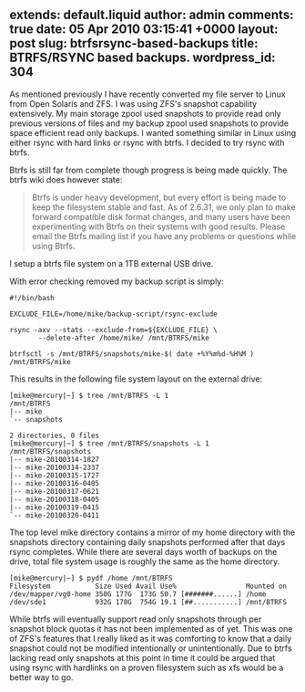 extends: default.liquid
author: admin
comments: true
date: 05 Apr 2010 03:15:41 +0000
layout: post
slug: btrfsrsync-based-backups
title: BTRFS/RSYNC based backups.
wordpress_id: 304
---

As mentioned previously I have recently converted my file server to Linux from Open Solaris and ZFS. I was using ZFS's snapshot capability extensively. My main storage zpool used snapshots to provide read only previous versions of files and my backup zpool used snapshots to provide space efficient read only backups. I wanted something similar in Linux using either rsync with hard links or rsync with btrfs. I decided to try rsync with btrfs.

Btrfs is still far from complete though progress is being made quickly. The btrfs wiki does however state:



> Btrfs is under heavy development, but every effort is being made to keep the filesystem stable and fast. As of 2.6.31, we only plan to make forward compatible disk format changes, and many users have been experimenting with Btrfs on their systems with good results. Please email the Btrfs mailing list if you have any problems or questions while using Btrfs.




I setup a btrfs file system on a 1TB external USB drive.

With error checking removed my backup script is simply:


    
    #!/bin/bash
    
    EXCLUDE_FILE=/home/mike/backup-script/rsync-exclude
    
    rsync -axv --stats --exclude-from=${EXCLUDE_FILE} \
           --delete-after /home/mike/ /mnt/BTRFS/mike
    
    btrfsctl -s /mnt/BTRFS/snapshots/mike-$( date +%Y%m%d-%H%M ) /mnt/BTRFS/mike
    



This results in the following file system layout on the external drive:


    
    
    [mike@mercury|~] $ tree /mnt/BTRFS -L 1
    /mnt/BTRFS
    |-- mike
    `-- snapshots
    
    2 directories, 0 files
    [mike@mercury|~] $ tree /mnt/BTRFS/snapshots -L 1
    /mnt/BTRFS/snapshots
    |-- mike-20100314-1827
    |-- mike-20100314-2337
    |-- mike-20100315-1727
    |-- mike-20100316-0405
    |-- mike-20100317-0621
    |-- mike-20100318-0405
    |-- mike-20100319-0415
    `-- mike-20100320-0411
    



The top level mike directory contains a mirror of my home directory with the snapshots directory containing daily snapshots performed after that days rsync completes. While there are several days worth of backups on the drive, total file system usage is roughly the same as the home directory.


    
    [mike@mercury|~] $ pydf /home /mnt/BTRFS
    Filesystem           Size Used Avail Use%                 Mounted on
    /dev/mapper/vg0-home 350G 177G  173G 50.7 [#######......] /home     
    /dev/sde1            932G 178G  754G 19.1 [##...........] /mnt/BTRFS
    



While btrfs will eventually support read only snapshots through per snapshot block quotas it has not been implemented as of yet. This was one of ZFS's features that I really liked as it was comforting to know that a daily snapshot could not be modified intentionally or unintentionally. Due to btrfs lacking read only snapshots at this point in time it could be argued that using rsync with hardlinks on a proven filesystem such as xfs would be a better way to go.


